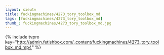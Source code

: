 ```yaml
--- 
layout: sieutv
title: fuckingmachines/4273_tory_toolbox_md
tags: [fuckingmachines/4273_tory_toolbox_md]
thumb_: fuckingmachines/4273_tory_toolbox_md.jpg
---
```

{% include tvpro key="http://admin.fetishbox.com/_content/fuckingmachines/4273_tory_toolbox_md.mp4" %} 
